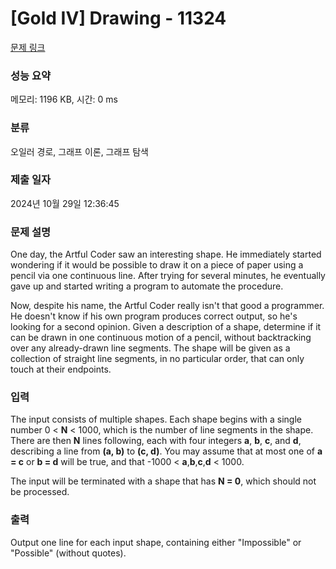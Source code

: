 # [Gold IV] Drawing - 11324 

[문제 링크](https://www.acmicpc.net/problem/11324) 

### 성능 요약

메모리: 1196 KB, 시간: 0 ms

### 분류

오일러 경로, 그래프 이론, 그래프 탐색

### 제출 일자

2024년 10월 29일 12:36:45

### 문제 설명

<p>One day, the Artful Coder saw an interesting shape. He immediately started wondering if it would be possible to draw it on a piece of paper using a pencil via one continuous line. After trying for several minutes, he eventually gave up and started writing a program to automate the procedure.</p>

<p>Now, despite his name, the Artful Coder really isn't that good a programmer. He doesn't know if his own program produces correct output, so he's looking for a second opinion. Given a description of a shape, determine if it can be drawn in one continuous motion of a pencil, without backtracking over any already-drawn line segments. The shape will be given as a collection of straight line segments, in no particular order, that can only touch at their endpoints.</p>

### 입력 

 <p>The input consists of multiple shapes. Each shape begins with a single number 0 < <strong>N</strong> < 1000, which is the number of line segments in the shape. There are then <strong>N</strong> lines following, each with four integers <strong>a</strong>, <strong>b</strong>, <strong>c</strong>, and <strong>d</strong>, describing a line from <strong>(a, b)</strong> to <strong>(c, d)</strong>. You may assume that at most one of <strong>a = c</strong> or <strong>b = d</strong> will be true, and that -1000 < <strong>a</strong>,<strong>b</strong>,<strong>c</strong>,<strong>d</strong> < 1000.</p>

<p>The input will be terminated with a shape that has <strong>N = 0</strong>, which should not be processed.</p>

### 출력 

 <p>Output one line for each input shape, containing either "Impossible" or "Possible" (without quotes).</p>

